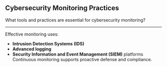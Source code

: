 ## Cybersecurity Monitoring Practices

What tools and practices are essential for cybersecurity monitoring?

---

Effective monitoring uses:

* **Intrusion Detection Systems (IDS)**
* **Advanced logging**
* **Security Information and Event Management (SIEM)** platforms
  Continuous monitoring supports proactive defense and compliance.

